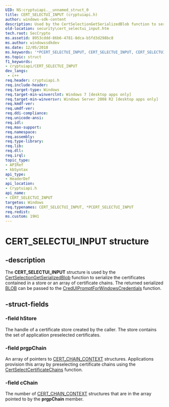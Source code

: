```yaml
---
UID: NS:cryptuiapi.__unnamed_struct_0
title: CERT_SELECTUI_INPUT (cryptuiapi.h)
author: windows-sdk-content
description: Used by the CertSelectionGetSerializedBlob function to serialize the certificates contained in a store or an array of certificate chains. The returned serialized BLOB can be passed to the CredUIPromptForWindowsCredentials function.
old-location: security\cert_selectui_input.htm
tech.root: SecCrypto
ms.assetid: 8953cddd-86b6-4781-8dca-b5fd3d298bc8
ms.author: windowssdkdev
ms.date: 12/05/2018
ms.keywords: '*PCERT_SELECTUI_INPUT, CERT_SELECTUI_INPUT, CERT_SELECTUI_INPUT structure [Security], PCERT_SELECTUI_INPUT, PCERT_SELECTUI_INPUT structure pointer [Security], cryptuiapi/CERT_SELECTUI_INPUT, cryptuiapi/PCERT_SELECTUI_INPUT, security.cert_selectui_input'
ms.topic: struct
f1_keywords:
- cryptuiapi/CERT_SELECTUI_INPUT
dev_langs:
 - c++
req.header: cryptuiapi.h
req.include-header: 
req.target-type: Windows
req.target-min-winverclnt: Windows 7 [desktop apps only]
req.target-min-winversvr: Windows Server 2008 R2 [desktop apps only]
req.kmdf-ver: 
req.umdf-ver: 
req.ddi-compliance: 
req.unicode-ansi: 
req.idl: 
req.max-support: 
req.namespace: 
req.assembly: 
req.type-library: 
req.lib: 
req.dll: 
req.irql: 
topic_type:
- APIRef
- kbSyntax
api_type:
- HeaderDef
api_location:
- Cryptuiapi.h
api_name:
- CERT_SELECTUI_INPUT
targetos: Windows
req.typenames: CERT_SELECTUI_INPUT, *PCERT_SELECTUI_INPUT
req.redist: 
ms.custom: 19H1
---
```


# CERT_SELECTUI_INPUT structure


## -description


The <b>CERT_SELECTUI_INPUT</b> structure is used by the <a href="https://docs.microsoft.com/windows/desktop/api/cryptuiapi/nf-cryptuiapi-certselectiongetserializedblob">CertSelectionGetSerializedBlob</a> function to serialize the certificates contained in a store or an array of certificate chains. The returned serialized <a href="https://docs.microsoft.com/windows/desktop/SecGloss/b-gly">BLOB</a> can be passed to the <a href="https://docs.microsoft.com/windows/desktop/api/wincred/nf-wincred-creduipromptforwindowscredentialsa">CredUIPromptForWindowsCredentials</a> function.


## -struct-fields




### -field hStore

The  handle of a certificate store created by the caller. The store contains the set of  application preselected certificates. 


### -field prgpChain

An array of pointers to <a href="https://docs.microsoft.com/windows/desktop/api/wincrypt/ns-wincrypt-cert_chain_context">CERT_CHAIN_CONTEXT</a> structures. Applications provision this array by preselecting certificate chains using the <a href="https://docs.microsoft.com/windows/desktop/api/wincrypt/nf-wincrypt-certselectcertificatechains">CertSelectCertificateChains</a> function.


### -field cChain

The number of <a href="https://docs.microsoft.com/windows/desktop/api/wincrypt/ns-wincrypt-cert_chain_context">CERT_CHAIN_CONTEXT</a> structures that are in the array pointed to by the <b>prgpChain</b> member.

